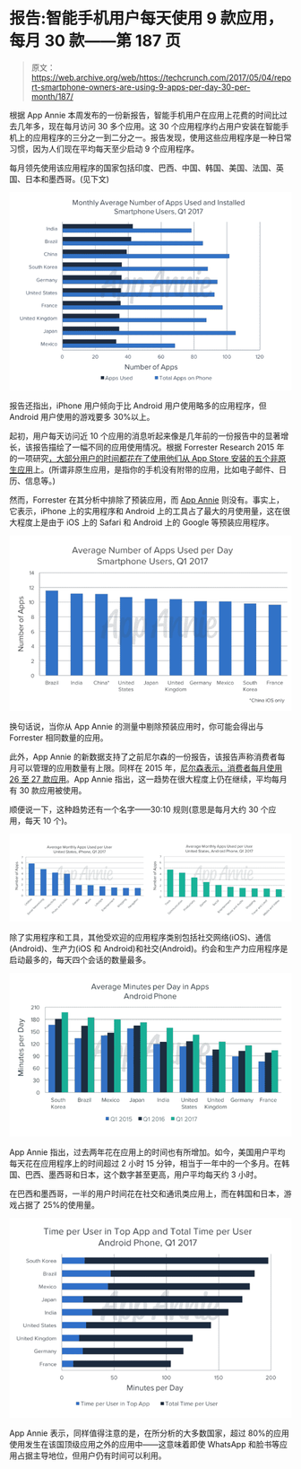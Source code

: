 # 报告:智能手机用户每天使用 9 款应用，每月 30 款——第 187 页

> 原文：<https://web.archive.org/web/https://techcrunch.com/2017/05/04/report-smartphone-owners-are-using-9-apps-per-day-30-per-month/187/>

根据 App Annie 本周发布的一份新报告，智能手机用户在应用上花费的时间比过去几年多，现在每月访问 30 多个应用。这 30 个应用程序约占用户安装在智能手机上的应用程序的三分之一到二分之一。报告发现，使用这些应用程序是一种日常习惯，因为人们现在平均每天至少启动 9 个应用程序。

每月领先使用该应用程序的国家包括印度、巴西、中国、韩国、美国、法国、英国、日本和墨西哥。(见下文)

![](img/44f47245f23c7211b2c5a8b67c9b7be0.png)

报告还指出，iPhone 用户倾向于比 Android 用户使用略多的应用程序，但 Android 用户使用的游戏要多 30%以上。

起初，用户每天访问近 10 个应用的消息听起来像是几年前的一份报告中的显著增长，该报告描绘了一幅不同的应用使用情况。根据 Forrester Research 2015 年的一项研究[，大部分用户的时间都花在了使用](https://web.archive.org/web/20190924201247/https://beta.techcrunch.com/2015/06/22/consumers-spend-85-of-time-on-smartphones-in-apps-but-only-5-apps-see-heavy-use/)[他们从 App Store 安装的五个非原生应用](https://web.archive.org/web/20190924201247/https://beta.techcrunch.com/2015/06/22/consumers-spend-85-of-time-on-smartphones-in-apps-but-only-5-apps-see-heavy-use/)上。(所谓非原生应用，是指你的手机没有附带的应用，比如电子邮件、日历、信息等。)

然而，Forrester 在其分析中排除了预装应用，而 [App Annie](https://web.archive.org/web/20190924201247/https://crunchbase.com/organization/app-annie) 则没有。事实上，它表示，iPhone 上的实用程序和 Android 上的工具占了最大的月使用量，这在很大程度上是由于 iOS 上的 Safari 和 Android 上的 Google 等预装应用程序。

![](img/17370e9f3ba8ed95a59afe9b71bafe1c.png)

换句话说，当你从 App Annie 的测量中剔除预装应用时，你可能会得出与 Forrester 相同数量的应用。

此外，App Annie 的新数据支持了之前尼尔森的一份报告，该报告声称消费者每月可以管理的应用数量有上限。同样在 2015 年，[尼尔森表示，消费者每月使用 26 至 27 款应用](https://web.archive.org/web/20190924201247/https://beta.techcrunch.com/2015/06/11/time-spent-in-apps-up-63-percent-over-past-two-years-but-apps-used-monthly-shows-little-change/)。App Annie 指出，这一趋势在很大程度上仍在继续，平均每月有 30 款应用被使用。

顺便说一下，这种趋势还有一个名字——30:10 规则(意思是每月大约 30 个应用，每天 10 个)。

![](img/da2d452d45da2b8b9294c66f1e5f5625.png)

除了实用程序和工具，其他受欢迎的应用程序类别包括社交网络(iOS)、通信(Android)、生产力(iOS 和 Android)和社交(Android)。约会和生产力应用程序是启动最多的，每天四个会话的数量最多。

![](img/78aa041e0eab44432db506401aa48c05.png)

App Annie 指出，过去两年花在应用上的时间也有所增加。如今，美国用户平均每天花在应用程序上的时间超过 2 小时 15 分钟，相当于一年中的一个多月。在韩国、巴西、墨西哥和日本，这个数字甚至更高，用户平均每天约 3 小时。

在巴西和墨西哥，一半的用户时间花在社交和通讯类应用上，而在韩国和日本，游戏占据了 25%的使用量。

![](img/d8ecd918ffd22d2dc4b2f22527742a98.png)

App Annie 表示，同样值得注意的是，在所分析的大多数国家，超过 80%的应用使用发生在该国顶级应用之外的应用中——这意味着即使 WhatsApp 和脸书等应用占据主导地位，但用户仍有时间可以利用。